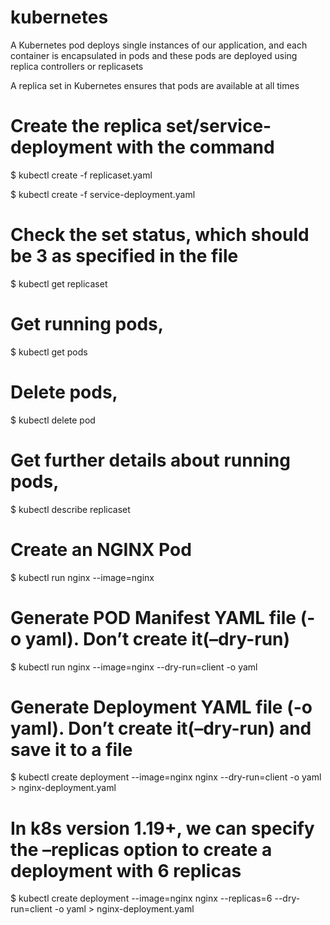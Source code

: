 ﻿# kubernetes

A Kubernetes pod deploys single instances of our application, and each container is encapsulated in pods and these pods are deployed using replica controllers or replicasets

A replica set in Kubernetes ensures that pods are available at all times

# Create the replica set/service-deployment with the command

$ kubectl create -f replicaset.yaml

$ kubectl create -f service-deployment.yaml

# Check the set status, which should be 3 as specified in the file

$ kubectl get replicaset

# Get running pods,

$ kubectl get pods 

# Delete pods,

$ kubectl delete pod

# Get further details about running pods,

$ kubectl describe replicaset <name of replicaset>

# Create an NGINX Pod

$ kubectl run nginx --image=nginx

# Generate POD Manifest YAML file (-o yaml). Don’t create it(–dry-run)

$ kubectl run nginx --image=nginx --dry-run=client -o yaml

# Generate Deployment YAML file (-o yaml). Don’t create it(–dry-run) and save it to a file

$ kubectl create deployment --image=nginx nginx --dry-run=client -o yaml > nginx-deployment.yaml

# In k8s version 1.19+, we can specify the –replicas option to create a deployment with 6 replicas

$ kubectl create deployment --image=nginx nginx --replicas=6 --dry-run=client -o yaml > nginx-deployment.yaml

